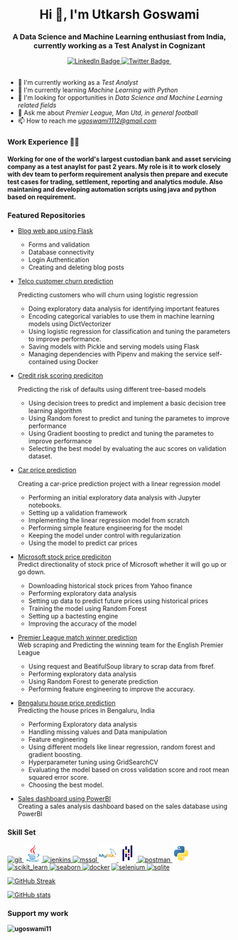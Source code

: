 <h1 align="center">Hi 👋, I'm Utkarsh Goswami</h1>
<h3 align="center">A Data Science and Machine Learning enthusiast from India, currently working as a Test Analyst in Cognizant</h3>
<div id="badges" align="center">
  <a href="https://www.linkedin.com/in/ugoswami11/">
    <img src="https://img.shields.io/badge/LinkedIn-blue?style=for-the-badge&logo=linkedin&logoColor=white" alt="LinkedIn Badge"/>
  </a>
  <a href="https://twitter.com/ugoswami11/">
    <img src="https://img.shields.io/badge/Twitter-blue?style=for-the-badge&logo=twitter&logoColor=white" alt="Twitter Badge"/>
  </a>
  <!-- <a href="https://akashkumar-404.github.io/akashkumargupta.github.io">
    <img src="https://static.wixstatic.com/media/809fa5_c02c7069a7f246ed986e103ade08b3d1~mv2.gif" width="100" height="40" alt="Portfolio"/>
  </a> -->
  <img src="https://komarev.com/ghpvc/?username=ugoswami11&style=flat-square&color=blue" alt=""/>
</div>
<br>

- 💼 I'm currently working as a *Test Analyst*
- 🌱 I'm currently learning *Machine Learning with Python*
- 🧐 I'm looking for opportunities in *Data Science and Machine Learning related fields*
- 💬 Ask me about *Premier League, Man Utd, in general football*
- 📫 How to reach me *ugoswami1112@gmail.com*

<h3><b>Work Experience 👨‍💻</b></h3>
<h4 align="left">Working for one of the world's largest custodian bank and asset servicing company as a test anaylst for past 2 years. My role is it to work closely with dev team to perform requirement analysis then prepare and execute test cases for trading, settlement, reporting and analytics module. Also maintaning and developing automation scripts using java and python based on requirement.</h4>


<h3><b>Featured Repositories</b></h3>

- <a href = "https://github.com/ugoswami11/flask-blog-website"> Blog web app using Flask </a><br>

  - Forms and validation
  - Database connectivity
  - Login Authentication
  - Creating and deleting blog posts
  

- <a href="https://github.com/ugoswami11/ml-course-bootcamp/tree/main/telco-churn-prediction">Telco customer churn prediction</a><br>

  Predicting customers who will churn using logistic regression
  -  Doing exploratory data analysis for identifying important features
  -  Encoding categorical variables to use them in machine learning models using DictVectorizer
  -  Using logistic regression for classification and tuning the parameters to improve performance.
  - Saving models with Pickle and serving models using Flask
  - Managing dependencies with Pipenv and making the service self-contained using Docker

- <a href="https://github.com/ugoswami11/ml-course-bootcamp/blob/main/notebooks/credit-risk-scoring.ipynb"> Credit risk scoring prediciton</a><br>

  Predicting the risk of defaults using different tree-based models
  - Using decision trees to predict and implement a basic decision tree learning algorithm
  - Using Random forest to predict and tuning the parametes to improve performance
  - Using Gradient boosting to predict and tuning the parametes to improve performance
  - Selecting the best model by evaluating the auc scores on validation dataset. 

- <a href="https://github.com/ugoswami11/ml-course-bootcamp/blob/main/notebooks/car-price.ipynb"> Car price prediction</a><br>

  Creating a car-price prediction project with a linear regression model
  -  Performing an initial exploratory data analysis with Jupyter notebooks.
  -  Setting up a validation framework
  -  Implementing the linear regression model from scratch
  -  Performing simple feature engineering for the model
  -  Keeping the model under control with regularization
  -  Using the model to predict car prices

- <a href="https://github.com/ugoswami11/stock-price-prediction-python">Microsoft stock price prediciton</a><br>
  Predict directionality of stock price of Microsoft whether it will go up or go down.
  - Downloading historical stock prices from Yahoo finance
  - Performing exploratory data analysis
  - Setting up data to predict future prices using historical prices
  - Training the model using Random Forest
  - Setting up a bactesting engine 
  - Improving the accuracy of the model
- <a href="https://github.com/ugoswami11/epl-match-winner-prediction"> Premier League match winner prediction</a><br>
  Web scraping and Predicting the winning team for the English Premier League
  - Using request and BeatifulSoup library to scrap data from fbref.
  - Performing exploratory data analysis
  - Using Random Forest to generate prediction
  - Performing feature engineering to improve the accuracy.

- <a href="https://github.com/ugoswami11/Bengaluru-house-price-prediction"> Bengaluru house price prediction</a><br>
  Predicting the house prices in Bengaluru, India
  - Performing Exploratory data analysis
  - Handling missing values and Data manipulation 
  - Feature engineering 
  - Using different models like linear regression, random forest and gradient boosting.
  - Hyperparameter tuning using GridSearchCV
  - Evaluating the model based on cross validation score and root mean squared error score.
  - Choosing the best model.
- <a href="https://github.com/ugoswami11/sales-dashboard-powerbi">Sales dashboard using PowerBI</a><br>
  Creating a sales analysis dashboard based on the sales database using PowerBI




<!-- <h3 align="left">Connect with me:</h3>
<p align="left">
<a href="https://twitter.com/ugoswami11" target="blank"><img align="center" src="https://raw.githubusercontent.com/rahuldkjain/github-profile-readme-generator/master/src/images/icons/Social/twitter.svg" alt="ugoswami11" height="30" width="40" /></a>
<a href="https://www.linkedin.com/in/ugoswami11"><img align="center" src="https://www.svgrepo.com/show/110195/linkedin.svg" alt="ugoswami11" height="30" width="40"/></a>
<a href="https://www.instagram.com/ugoswami11/"><img align="center" src="https://www.svgrepo.com/show/13639/instagram.svg" alt="ugoswami11" height="30" width="40"/></a>
</p> -->

<h3><b>Skill Set</b></h3>
<p align="left"> <a href="https://git-scm.com/" target="_blank" rel="noreferrer"> <img src="https://www.vectorlogo.zone/logos/git-scm/git-scm-icon.svg" alt="git" width="40" height="40"/> </a> <a href="https://www.java.com" target="_blank" rel="noreferrer"> <img src="https://raw.githubusercontent.com/devicons/devicon/master/icons/java/java-original.svg" alt="java" width="40" height="40"/> </a> <a href="https://www.jenkins.io" target="_blank" rel="noreferrer"> <img src="https://www.vectorlogo.zone/logos/jenkins/jenkins-icon.svg" alt="jenkins" width="40" height="40"/> </a> <a href="https://www.microsoft.com/en-us/sql-server" target="_blank" rel="noreferrer"> <img src="https://www.svgrepo.com/show/303229/microsoft-sql-server-logo.svg" alt="mssql" width="40" height="40"/> </a> <a href="https://www.mysql.com/" target="_blank" rel="noreferrer"> <img src="https://raw.githubusercontent.com/devicons/devicon/master/icons/mysql/mysql-original-wordmark.svg" alt="mysql" width="40" height="40"/> </a> <a href="https://pandas.pydata.org/" target="_blank" rel="noreferrer"> <img src="https://raw.githubusercontent.com/devicons/devicon/2ae2a900d2f041da66e950e4d48052658d850630/icons/pandas/pandas-original.svg" alt="pandas" width="40" height="40"/> </a> <a href="https://postman.com" target="_blank" rel="noreferrer"> <img src="https://www.vectorlogo.zone/logos/getpostman/getpostman-icon.svg" alt="postman" width="40" height="40"/> </a> <a href="https://www.python.org" target="_blank" rel="noreferrer"> <img src="https://raw.githubusercontent.com/devicons/devicon/master/icons/python/python-original.svg" alt="python" width="40" height="40"/> </a> <a href="https://scikit-learn.org/" target="_blank" rel="noreferrer"> <img src="https://upload.wikimedia.org/wikipedia/commons/0/05/Scikit_learn_logo_small.svg" alt="scikit_learn" width="40" height="40"/> </a> <a href="https://seaborn.pydata.org/" target="_blank" rel="noreferrer"> <img src="https://seaborn.pydata.org/_images/logo-mark-lightbg.svg" alt="seaborn" width="40" height="40"/> </a> 
<a href="https://www.docker.com/">
<img src="https://www.svgrepo.com/show/331370/docker.svg" alt="docker" width="40" height="40"/></a>
<a href="https://www.selenium.dev" target="_blank" rel="noreferrer"> <img src="https://raw.githubusercontent.com/detain/svg-logos/780f25886640cef088af994181646db2f6b1a3f8/svg/selenium-logo.svg" alt="selenium" width="40" height="40"/> </a> <a href="https://www.sqlite.org/" target="_blank" rel="noreferrer"> <img src="https://www.vectorlogo.zone/logos/sqlite/sqlite-icon.svg" alt="sqlite" width="40" height="40"/> </a> </p>

<!-- [![GitHub Streak](https://streak-stats.demolab.com?user=ugoswami11&theme=tokyonight)](https://git.io/streak-stats) -->

<!-- https://github-readme-streak-stats.herokuapp.com/?user=ugoswami11 -->
[![GitHub Streak](http://github-readme-streak-stats.herokuapp.com/?user=ugoswami11&theme=tokyonight)](https://git.io/streak-stats)

[![GitHub stats](https://github-readme-stats.vercel.app/api?username=ugoswami11&theme=tokyonight)](https://github.com/ugoswami11/github-readme-stats)

<h3><b>Support my work</h3>
<p><a href="https://www.buymeacoffee.com/ugoswami11"> <img align="left" src="https://cdn.buymeacoffee.com/buttons/v2/default-yellow.png" height="50" width="210" alt="ugoswami11" /></a></p><br><br>
